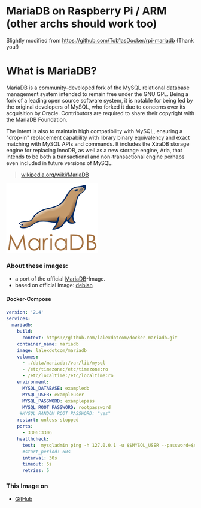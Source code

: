 # MariaDB on Raspberry Pi / ARM (other archs should work too)

Slightly modified from https://github.com/Tob1asDocker/rpi-mariadb (Thank you!)

# What is MariaDB?

MariaDB is a community-developed fork of the MySQL relational database management system intended to remain free under the GNU GPL. Being a fork of a leading open source software system, it is notable for being led by the original developers of MySQL, who forked it due to concerns over its acquisition by Oracle. Contributors are required to share their copyright with the MariaDB Foundation.

The intent is also to maintain high compatibility with MySQL, ensuring a "drop-in" replacement capability with library binary equivalency and exact matching with MySQL APIs and commands. It includes the XtraDB storage engine for replacing InnoDB, as well as a new storage engine, Aria, that intends to be both a transactional and non-transactional engine perhaps even included in future versions of MySQL.

> [wikipedia.org/wiki/MariaDB](https://en.wikipedia.org/wiki/MariaDB)

![logo](https://raw.githubusercontent.com/docker-library/docs/master/mariadb/logo.png)

### About these images:
* a port of the official [MariaDB](https://hub.docker.com/_/mariadb)-Image.
* based on official Image: [debian](https://hub.docker.com/_/debian)

#### Docker-Compose

```yaml
version: '2.4'
services:
  mariadb:
    build:
      context: https://github.com/lalexdotcom/docker-mariadb.git
    container_name: mariadb
    image: lalexdotcom/mariadb
    volumes:
      - ./data/mariadb:/var/lib/mysql
      - /etc/timezone:/etc/timezone:ro
      - /etc/localtime:/etc/localtime:ro
    environment:
      MYSQL_DATABASE: exampledb
      MYSQL_USER: exampleuser
      MYSQL_PASSWORD: examplepass
      MYSQL_ROOT_PASSWORD: rootpassword
     #MYSQL_RANDOM_ROOT_PASSWORD: "yes"
    restart: unless-stopped
    ports:
      - 3306:3306
    healthcheck:
      test:  mysqladmin ping -h 127.0.0.1 -u $$MYSQL_USER --password=$$MYSQL_PASSWORD || exit 1
      #start_period: 60s
      interval: 30s
      timeout: 5s
      retries: 5
```

### This Image on
* [GitHub](https://github.com/lalexdotcom/docker-mariadb)

